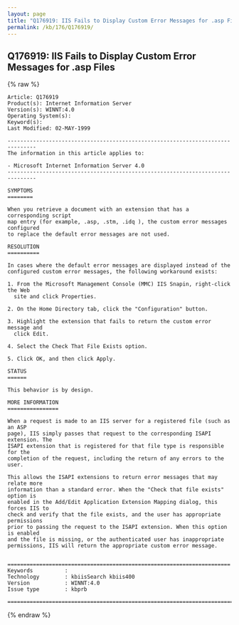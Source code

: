 ```yaml
---
layout: page
title: "Q176919: IIS Fails to Display Custom Error Messages for .asp Files"
permalink: /kb/176/Q176919/
---
```


## Q176919: IIS Fails to Display Custom Error Messages for .asp Files

{% raw %}

	Article: Q176919
	Product(s): Internet Information Server
	Version(s): WINNT:4.0
	Operating System(s): 
	Keyword(s): 
	Last Modified: 02-MAY-1999
	
	-------------------------------------------------------------------------------
	The information in this article applies to:
	
	- Microsoft Internet Information Server 4.0 
	-------------------------------------------------------------------------------
	
	SYMPTOMS
	========
	
	When you retrieve a document with an extension that has a corresponding script
	map entry (for example, .asp, .stm, .idq ), the custom error messages configured
	to replace the default error messages are not used.
	
	RESOLUTION
	==========
	
	In cases where the default error messages are displayed instead of the
	configured custom error messages, the following workaround exists:
	
	1. From the Microsoft Management Console (MMC) IIS Snapin, right-click the Web
	  site and click Properties.
	
	2. On the Home Directory tab, click the "Configuration" button.
	
	3. Highlight the extension that fails to return the custom error message and
	  click Edit.
	
	4. Select the Check That File Exists option.
	
	5. Click OK, and then click Apply.
	
	STATUS
	======
	
	This behavior is by design.
	
	MORE INFORMATION
	================
	
	When a request is made to an IIS server for a registered file (such as an ASP
	page), IIS simply passes that request to the corresponding ISAPI extension. The
	ISAPI extension that is registered for that file type is responsible for the
	completion of the request, including the return of any errors to the user.
	
	This allows the ISAPI extensions to return error messages that may relate more
	information than a standard error. When the "Check that file exists" option is
	enabled in the Add/Edit Application Extension Mapping dialog, this forces IIS to
	check and verify that the file exists, and the user has appropriate permissions
	prior to passing the request to the ISAPI extension. When this option is enabled
	and the file is missing, or the authenticated user has inappropriate
	permissions, IIS will return the appropriate custom error message.
	
	
	======================================================================
	Keywords          :  
	Technology        : kbiisSearch kbiis400
	Version           : WINNT:4.0
	Issue type        : kbprb
	
	=============================================================================
	

{% endraw %}
